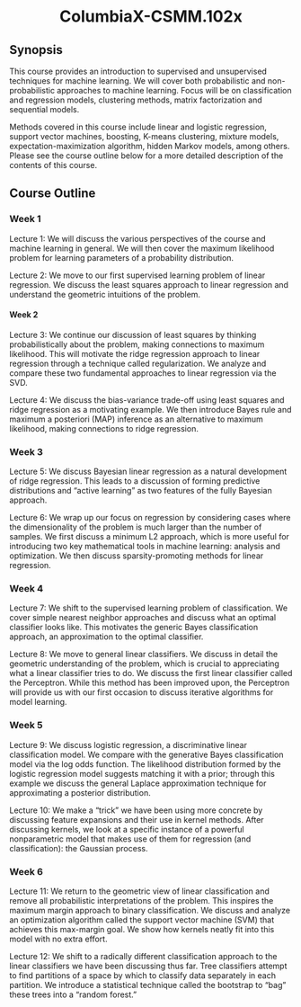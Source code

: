 <h1 align="center"> ColumbiaX-CSMM.102x </h1>

## Synopsis
This course provides an introduction to supervised and unsupervised techniques for machine learning. We will cover both probabilistic and non-probabilistic approaches to machine learning. Focus will be on classification and regression models, clustering methods, matrix factorization and sequential models.

Methods covered in this course include linear and logistic regression, support vector machines, boosting, K-means clustering, mixture models, expectation-maximization algorithm, hidden Markov models, among others. Please see the course outline below for a more detailed description of the contents of this course.

## Course Outline
### Week 1
Lecture 1: We will discuss the various perspectives of the course and machine learning in general. We will then cover the maximum likelihood problem for learning parameters of a probability distribution.

Lecture 2: We move to our first supervised learning problem of linear regression. We discuss the least squares approach to linear regression and understand the geometric intuitions of the problem.

#### Week 2
Lecture 3: We continue our discussion of least squares by thinking probabilistically about the problem, making connections to maximum likelihood. This will motivate the ridge regression approach to linear regression through a technique called regularization. We analyze and compare these two fundamental approaches to linear regression via the SVD.

Lecture 4: We discuss the bias-variance trade-off using least squares and ridge regression as a motivating example. We then introduce Bayes rule and maximum a posteriori (MAP) inference as an alternative to maximum likelihood, making connections to ridge regression.

### Week 3
Lecture 5: We discuss Bayesian linear regression as a natural development of ridge regression. This leads to a discussion of forming predictive distributions and “active learning” as two features of the fully Bayesian approach.

Lecture 6: We wrap up our focus on regression by considering cases where the dimensionality of the problem is much larger than the number of samples. We first discuss a minimum L2 approach, which is more useful for introducing two key mathematical tools in machine learning: analysis and optimization. We then discuss sparsity-promoting methods for linear regression.

### Week 4
Lecture 7: We shift to the supervised learning problem of classification. We cover simple nearest neighbor approaches and discuss what an optimal classifier looks like. This motivates the generic Bayes classification approach, an approximation to the optimal classifier.

Lecture 8: We move to general linear classifiers. We discuss in detail the geometric understanding of the problem, which is crucial to appreciating what a linear classifier tries to do. We discuss the first linear classifier called the Perceptron. While this method has been improved upon, the Perceptron will provide us with our first occasion to discuss iterative algorithms for model learning.

### Week 5
Lecture 9: We discuss logistic regression, a discriminative linear classification model. We compare with the generative Bayes classification model via the log odds function. The likelihood distribution formed by the logistic regression model suggests matching it with a prior; through this example we discuss the general Laplace approximation technique for approximating a posterior distribution.

Lecture 10: We make a “trick” we have been using more concrete by discussing feature expansions and their use in kernel methods. After discussing kernels, we look at a specific instance of a powerful nonparametric model that makes use of them for regression (and classification): the Gaussian process.

### Week 6
Lecture 11: We return to the geometric view of linear classification and remove all probabilistic interpretations of the problem. This inspires the maximum margin approach to binary classification. We discuss and analyze an optimization algorithm called the support vector machine (SVM) that achieves this max-margin goal. We show how kernels neatly fit into this model with no extra effort.

Lecture 12: We shift to a radically different classification approach to the linear classifiers we have been discussing thus far. Tree classifiers attempt to find partitions of a space by which to classify data separately in each partition. We introduce a statistical technique called the bootstrap to “bag” these trees into a “random forest.”











